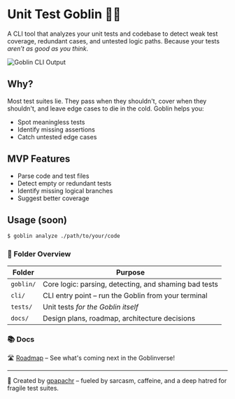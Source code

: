 # Unit Test Goblin 🧪👹

A CLI tool that analyzes your unit tests and codebase to detect weak test coverage, redundant cases, and untested logic paths. Because your tests _aren’t as good as you think_.

![Goblin CLI Output](./assets/goblin-cli-screenshot.png)

## Why?

Most test suites lie. They pass when they shouldn't, cover when they shouldn't, and leave edge cases to die in the cold. Goblin helps you:

- Spot meaningless tests
- Identify missing assertions
- Catch untested edge cases

## MVP Features

- Parse code and test files
- Detect empty or redundant tests
- Identify missing logical branches
- Suggest better coverage

## Usage (soon)

```bash
$ goblin analyze ./path/to/your/code
```

### 📁 Folder Overview

| Folder    | Purpose                                               |
| --------- | ----------------------------------------------------- |
| `goblin/` | Core logic: parsing, detecting, and shaming bad tests |
| `cli/`    | CLI entry point – run the Goblin from your terminal   |
| `tests/`  | Unit tests _for the Goblin itself_                    |
| `docs/`   | Design plans, roadmap, architecture decisions         |

### 📚 Docs

🛣️ [Roadmap](./docs/roadmap.md) – See what's coming next in the Goblinverse!

---

👋 Created by [gpapachr](https://github.com/gpapachr) – fueled by sarcasm, caffeine, and a deep hatred for fragile test suites.
